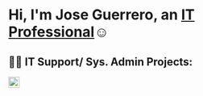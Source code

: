 <h1>Hi, I'm Jose Guerrero, an <a href="https://linkedin.com/in/Josh">IT Professional</a>☺</h1>

<h2>👨‍💻 IT Support/ Sys. Admin Projects:</h2>

[<img align="left" alt="Josh | LinkedIn" width="22px" src="https://cdn.jsdelivr.net/npm/simple-icons@v3/icons/linkedin.svg" />][linkedin]

[linkedin]: https://linkedin.com/in/Josh
